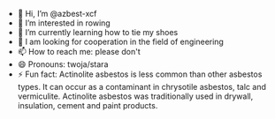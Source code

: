 - 👋 Hi, I’m @azbest-xcf
- 👀 I’m interested in rowing 
- 🌱 I’m currently learning how to tie my shoes
- 💞️ I am looking for cooperation in the field of engineering
- 📫 How to reach me: please don't
- 😄 Pronouns: twoja/stara
- ⚡ Fun fact: Actinolite asbestos is less common than other asbestos types.
    It can occur as a contaminant in chrysotile asbestos, talc and vermiculite.
    Actinolite asbestos was traditionally used in drywall, insulation, cement and paint products.

<!---
azbest-xcf/azbest-xcf is a ✨ special ✨ repository because its `README.md` (this file) appears on your GitHub profile.
You can click the Preview link to take a look at your changes.
--->
